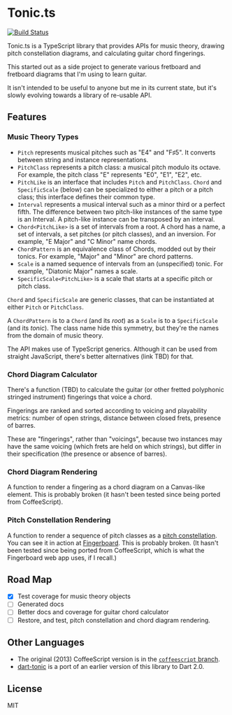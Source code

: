 # Tonic.ts

[![Build Status](https://api.travis-ci.org/osteele/tonic.ts.png?branch-master)](https://api.travis-ci.org/osteele/tonic.ts.png?branch-master)

Tonic.ts is a TypeScript library that provides APIs for music theory, drawing
pitch constellation diagrams, and calculating guitar chord fingerings.

This started out as a side project to generate various fretboard and fretboard
diagrams that I'm using to learn guitar.

It isn't intended to be useful to anyone but me in its current state, but it's
slowly evolving towards a library of re-usable API.

## Features

### Music Theory Types

* `Pitch` represents musical pitches such as "E4" and "F♯5". It converts between
  string and instance representations.
* `PitchClass` represents a pitch class: a musical pitch modulo its octave. For
  example, the pitch class "E" represents "E0", "E1", "E2", etc.
* `PitchLike` is an interface that includes `Pitch` and `PitchClass`. `Chord`
  and `SpecificScale` (below) can be specialized to either a pitch or a pitch
  class; this interface defines their common type.
* `Interval` represents a musical interval such as a minor third or a perfect
  fifth. The difference between two pitch-like instances of the same type is an
  Interval. A pitch-like instance can be transposed by an interval.
* `Chord<PitchLike>` is a set of intervals from a root. A chord has a name, a
  set of intervals, a set pitches (or pitch classes), and an inversion. For
  example, "E Major" and "C Minor" name chords.
* `ChordPattern` is an equivalence class of Chords, modded out by their tonics.
  For example, "Major" and "Minor" are chord patterns.
* `Scale` is a named sequence of intervals from an (unspecified) tonic. For
  example, "Diatonic Major" names a scale.
* `SpecificScale<PitchLike>` is a scale that starts at a specific pitch or pitch
  class.

`Chord` and `SpecificScale` are generic classes, that can be instantiated at
either `Pitch` or `PitchClass`.

A `ChordPattern` is to a `Chord` (and its *root*) as a `Scale` is to a
`SpecificScale` (and its *tonic*). The class name hide this symmetry, but
they're the names from the domain of music theory.

The API makes use of TypeScript generics. Although it can be used from straight
JavaScript, there's better alternatives (link TBD) for that.

### Chord Diagram Calculator

There's a function (TBD) to calculate the guitar (or other fretted polyphonic stringed instrument) fingerings that voice a chord.

Fingerings are ranked and sorted according to voicing and playability metrics:
number of open strings, distance between closed frets, presence of barres.

These are "fingerings", rather than "voicings", because two instances may have
the same voicing (which frets are held on which strings), but differ in their
specification (the presence or absence of barres).

### Chord Diagram Rendering

A function to render a fingering as a chord diagram on a Canvas-like element.
This is probably broken (it hasn't been tested since being ported from
CoffeeScript).

### Pitch Constellation Rendering

A function to render a sequence of pitch classes as a [pitch
constellation](https://en.wikipedia.org/wiki/Chromatic_circle#Pitch_constellation).
You can see it in action at
[Fingerboard](http://osteele.github.io/fingerboard/). This is probably broken.
(It hasn't been tested since being ported from CoffeeScript, which is what the
Fingerboard web app uses, if I recall.)

## Road Map

* [x] Test coverage for music theory objects
* [ ] Generated docs
* [ ] Better docs and coverage for guitar chord calculator
* [ ] Restore, and test, pitch constellation and chord diagram rendering.

## Other Languages

* The original (2013) CoffeeScript version is in the [`coffeescript`
  branch](https://github.com/osteele/tonic.ts/tree/typescript).
* [dart-tonic](https://github.com/osteele/dart-tonic) is a port of an earlier
  version of this library to Dart 2.0.

## License

MIT
